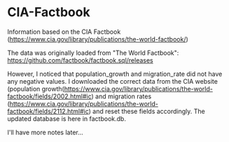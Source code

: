# CIA-Factbook
Information based on the CIA Factbook (https://www.cia.gov/library/publications/the-world-factbook/)

The data was originally loaded from "The World Factbook": https://github.com/factbook/factbook.sql/releases

However, I noticed that population_growth and migration_rate did not have any negative values.  I downloaded the correct data from the CIA website (population growth(https://www.cia.gov/library/publications/the-world-factbook/fields/2002.html#ic) and migration rates (https://www.cia.gov/library/publications/the-world-factbook/fields/2112.html#ic) and reset these fields accordingly.  The updated database is here in factbook.db.

I'll have more notes later...
